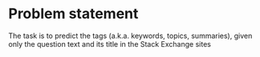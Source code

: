 # Problem  statement

The task is to predict the tags (a.k.a. keywords, topics, summaries), given only the question
text and its title in the Stack Exchange sites
